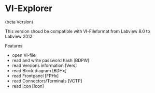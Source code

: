 VI-Explorer
===========
(beta Version)


This version shoud be compatible with VI-Fileformat from Labview 8.0 to Labview 2012

Features:
- open VI-file
- read and write password hash [BDPW]
- read Versions information [Vers]
- read Block diagram [BDHx]
- read Frontpanel [FPHx]
- read Connectors/Terminals [VCTP]
- read Icon [Icon]

